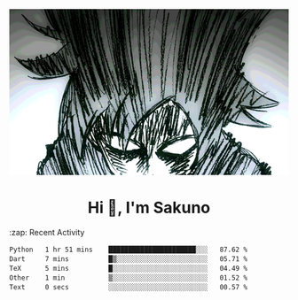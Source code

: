 <body>
<h1 align="center"></h1>
<br>
<div align="center">
<img width="auto" height="300" src="Img/mobFreakoutLonger.gif"/>
</div>
</div>
<h1 align="center">Hi 👋, I'm Sakuno</h1>
:zap: Recent Activity

<!--START_SECTION:waka-->

```txt
Python   1 hr 51 mins    ██████████████████████░░░   87.62 %
Dart     7 mins          █▒░░░░░░░░░░░░░░░░░░░░░░░   05.71 %
TeX      5 mins          █░░░░░░░░░░░░░░░░░░░░░░░░   04.49 %
Other    1 min           ▒░░░░░░░░░░░░░░░░░░░░░░░░   01.52 %
Text     0 secs          ░░░░░░░░░░░░░░░░░░░░░░░░░   00.57 %
```

<!--END_SECTION:waka-->

